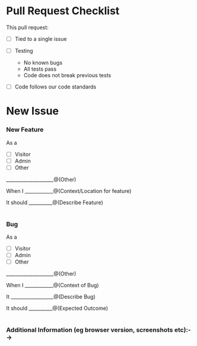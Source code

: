 <!--Please use one of the following templates to create new issues:

For a new feature:
As a [VISITOR, ADMIN, ETC],
When I [CONTEXT/LOCATION FOR FEATURE],
It should [DESCRIBE FEATURE]

For a bug:
As a [VISITOR, ADMIN, ETC],
When I [CONTEXT OF BUG]
It [DESCRIBE BUG]
It should [EXPECTED OUTCOME]

Additional Information (eg browser version, screenshots etc):-->


# Pull Request Checklist 

This pull request:
- [ ] Tied to a single issue
- [ ] Testing 
  * No known bugs
  * All  tests pass  
  * Code does not break previous tests
- [ ] Code follows our code standards


# New Issue

### New Feature 

As a 
- [ ] Visitor 
- [ ] Admin
- [ ] Other

____________________@(Other)

When I ____________@(Context/Location for feature)

It should __________@(Describe Feature)
<br></br>
### Bug 

As a 
- [ ] Visitor 
- [ ] Admin
- [ ] Other

____________________@(Other)

When I ____________@(Context of Bug)

It __________________@(Describe Bug)

It should __________@(Expected Outcome) 
<br></br>
### Additional Information (eg browser version, screenshots etc):-->

